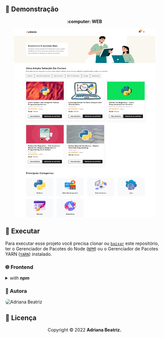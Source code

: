 ## :movie_camera: **Demonstração**

<p align="center">
  <b> :computer: WEB </b>
</p>

<p align="center">
  <kbd>
    <img width="450" style="border-radius: 5px" height="600" alt="Demonstração do Projeto" src="demonstracao.png">
  </kbd>
</p>

## :dvd: **Executar**

Para executar esse projeto você precisa clonar ou [`baixar`](https://github.com/rafaelfachinelli/DSVendas/archive/main.zip) este repositório, ter o Gerenciador de Pacotes do Node ([`NPM`](https://www.npmjs.com/get-npm)) ou o Gerenciador de Pacotes YARN ([`YARN`](https://yarnpkg.com/getting-started)) instalado.

### :globe_with_meridians: **Frontend**

<details>
  <summary><i>with <b>npm</b></i></summary>
  
  ```bash
  # Instalar dependências
  $ npm install

  # Iniciar servidor de desenvolvimento
  $ npm start
  ```
  
</details>

### [](https://github.com/driica/#--autor) 💎 Autora 
<img style="border-radius: 8px" src="https://github.com/driica.png" width="100px;" alt="Adriana Beatriz"/>


## :page_facing_up: **Licença**

<div align="center">
  
<p>Copyright © 2022 <strong>Adriana Beatriz.</strong></p>

</div>
